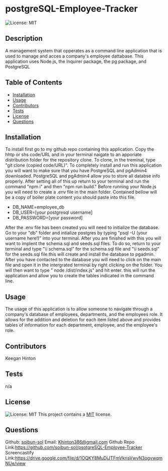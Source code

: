 
  # postgreSQL-Employee-Tracker

  ![License: MIT](https://img.shields.io/badge/License-MIT-yellow.svg)

  ## Description
  A management system that opperates as a command line application that is used to manage and acces a company's employee dattabase. This application uses Node.js, the Inquirer package, the pg package, and PostgreSQL

  ## Table of Contents
  - [Installation](#installation)
  - [Usage](#usage)
  - [Contributors](#contributors)
  - [Tests](#tests)
  - [License](#license)
  - [Questions](#questions)

  ## Installation
  To install first go to my github repo containing this application. Copy the hhtp or shs code/URL and in your terminal naigate to an apporiate distribution folder for the repository clone. To clone, in the treminal, type "git clone (copied code/URL)". To completely install and run this application you will want to make sure that you have PostgreSQL and pgAdmin4 downloaded. PostgreSQL and pgAdmin4 allow you to store all databse info properly. After setting all of this up return to your terminal and run the command "npm i" and then "npm run build." Before running your Node.js you will need to create a .env file in the main folder. Contained bellow will be a copy of boiler plate content you should paste into this file.

  - DB_NAME=employee_db
  - DB_USER=[your postgresql username]
  - DB_PASSWORD=[your password]

  After the .env file has been created you will need to initialize the database. Go to your "db" folder and intialize postgres by typing "psql -U (your username here!)" into your terminal. After you are finished with this you will want to implent the schema.sql and seeds.sql files. To do so, return to your terminal and type "\i schema.sql" for the schema.sql file and "\i seeds.sql" for the seeds.sql file.this will create and install the database to pgadmin. After you have contacted to the database you will need to click on the main file and open it in the intergrated terminal by right clicking on the folder. You will then want to type " node /dist/index.js" and hit enter. this will run the application and allow you to create the tables indicated in the command line.

  ## Usage
  The usage of this application is to allow someone to navigate through a company's database of employees, departments, and the employees role. It allows for the addition and deletion for each item listed above and provides tables of information for each department, employee, and the employee's role.

  ## Contributors
  Keegan Hinton

  ## Tests
  n/a

  ## License
   ![License: MIT](https://img.shields.io/badge/License-MIT-yellow.svg)
     This project contains a [MIT](https://opensource.org/licenses/MIT) license.

  ## Questions
  Github: [soibun-sol](https://github.com/soibun-sol)
  Email: Khinton386@gmail.com
  Github Repo Link:https://github.com/soibun-sol/psotgreSQL-Employee-Tracker
  Screencastify Link:https://drive.google.com/file/d/1OQKY8MuDjJTFmVkrisVwvN3ogvwqmNUe/view
